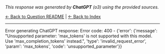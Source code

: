 <!-- 
Generated by: chatgpt
Model: o3
Prompt type: sources
Generated at: 2025-06-07T16:05:13.144658
-->

*This response was generated by **ChatGPT** (o3) using the provided sources.*

[← Back to Question README](README.md) | [← Back to Index](../README.md)

---

Error generating ChatGPT response: Error code: 400 - {'error': {'message': "Unsupported parameter: 'max_tokens' is not supported with this model. Use 'max_completion_tokens' instead.", 'type': 'invalid_request_error', 'param': 'max_tokens', 'code': 'unsupported_parameter'}}